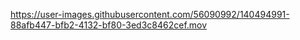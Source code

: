 https://user-images.githubusercontent.com/56090992/140494991-88afb447-bfb2-4132-bf80-3ed3c8462cef.mov

